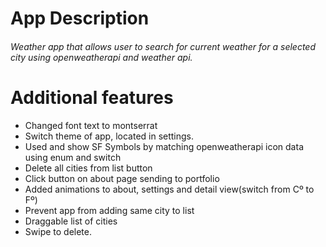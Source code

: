 #  App Description
###### *Weather app that allows user to search for current weather for a selected city using openweatherapi and weather api.*

# Additional features

- Changed font text to montserrat
- Switch theme of app, located in settings. 
- Used and show SF Symbols by matching openweatherapi icon data using enum and switch
- Delete all cities from list button
- Click button on about page sending to portfolio
- Added animations to about, settings and detail view(switch from Cº to Fº)
- Prevent app from adding same city to list
- Draggable list of cities
- Swipe to delete.
